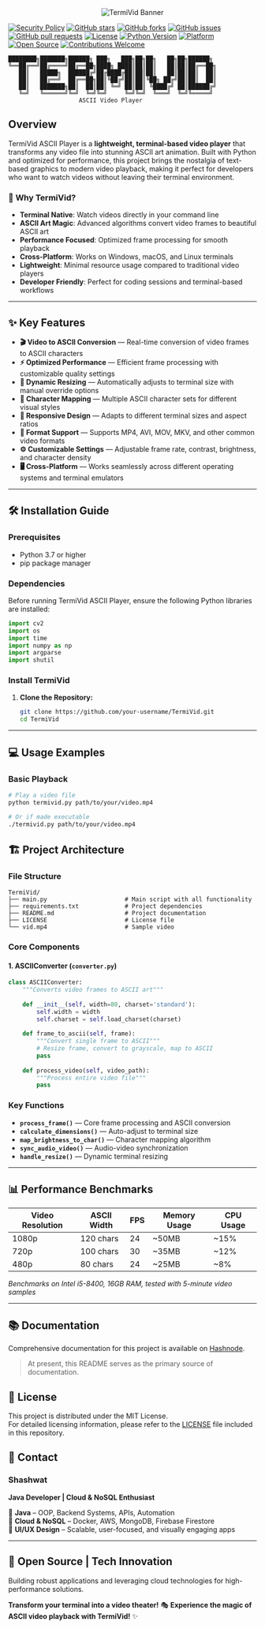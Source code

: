 <div align="center">
  <img src="https://readme-typing-svg.herokuapp.com?font=Fira+Code&size=32&duration=2800&pause=2000&color=00FF41&background=FFFFFF00&center=true&vCenter=true&width=600&lines=TermiVid+ASCII+Player;Watch+%E2%80%A2+Convert+%E2%80%A2+Terminal" alt="TermiVid Banner" />
</div>

[![Security Policy](https://img.shields.io/badge/Security-Policy-blue?logo=github&logoColor=white)](./SECURITY.md)
[![GitHub stars](https://img.shields.io/github/stars/your-username/TermiVid?style=social)](https://github.com/your-username/TermiVid/stargazers)
[![GitHub forks](https://img.shields.io/github/forks/your-username/TermiVid?style=social)](https://github.com/your-username/TermiVid/network)
[![GitHub issues](https://img.shields.io/github/issues/your-username/TermiVid)](https://github.com/your-username/TermiVid/issues)
[![GitHub pull requests](https://img.shields.io/github/issues-pr/your-username/TermiVid)](https://github.com/your-username/TermiVid/pulls)
[![License](https://img.shields.io/github/license/your-username/TermiVid)](./LICENSE)
[![Python Version](https://img.shields.io/badge/python-3.7%2B-blue)](https://www.python.org/downloads/)
[![Platform](https://img.shields.io/badge/platform-Windows%20|%20macOS%20|%20Linux-blue)](#)
[![Open Source](https://img.shields.io/badge/Open%20Source-Yes-green)](#)
[![Contributions Welcome](https://img.shields.io/badge/Contributions-Welcome-brightgreen)](#)

```
████████╗███████╗██████╗ ███╗   ███╗██╗██╗   ██╗██╗██████╗ 
╚══██╔══╝██╔════╝██╔══██╗████╗ ████║██║██║   ██║██║██╔══██╗
   ██║   █████╗  ██████╔╝██╔████╔██║██║██║   ██║██║██║  ██║
   ██║   ██╔══╝  ██╔══██╗██║╚██╔╝██║██║╚██╗ ██╔╝██║██║  ██║
   ██║   ███████╗██║  ██║██║ ╚═╝ ██║██║ ╚████╔╝ ██║██████╔╝
   ╚═╝   ╚══════╝╚═╝  ╚═╝╚═╝     ╚═╝╚═╝  ╚═══╝  ╚═╝╚═════╝ 
                    ASCII Video Player
```

## Overview

TermiVid ASCII Player is a **lightweight, terminal-based video player** that transforms any video file into stunning ASCII art animation. Built with Python and optimized for performance, this project brings the nostalgia of text-based graphics to modern video playback, making it perfect for developers who want to watch videos without leaving their terminal environment.

### 🌟 **Why TermiVid?**
- **Terminal Native**: Watch videos directly in your command line
- **ASCII Art Magic**: Advanced algorithms convert video frames to beautiful ASCII art
- **Performance Focused**: Optimized frame processing for smooth playback
- **Cross-Platform**: Works on Windows, macOS, and Linux terminals
- **Lightweight**: Minimal resource usage compared to traditional video players
- **Developer Friendly**: Perfect for coding sessions and terminal-based workflows

---

## ✨ **Key Features**

- **🎬 Video to ASCII Conversion** — Real-time conversion of video frames to ASCII characters
- **⚡ Optimized Performance** — Efficient frame processing with customizable quality settings
- **📏 Dynamic Resizing** — Automatically adjusts to terminal size with manual override options
- **🎨 Character Mapping** — Multiple ASCII character sets for different visual styles
- **📱 Responsive Design** — Adapts to different terminal sizes and aspect ratios
- **🎯 Format Support** — Supports MP4, AVI, MOV, MKV, and other common video formats
- **⚙️ Customizable Settings** — Adjustable frame rate, contrast, brightness, and character density
- **🖥️ Cross-Platform** — Works seamlessly across different operating systems and terminal emulators

---

## 🛠️ **Installation Guide**

### **Prerequisites**
- Python 3.7 or higher
- pip package manager  

### **Dependencies**
Before running TermiVid ASCII Player, ensure the following Python libraries are installed:  

```python
import cv2
import os
import time
import numpy as np
import argparse
import shutil
```


### **Install TermiVid**

1. **Clone the Repository:**
   ```bash
   git clone https://github.com/your-username/TermiVid.git
   cd TermiVid
   ```

---

## 💻 **Usage Examples**

### **Basic Playback**
```bash
# Play a video file
python termivid.py path/to/your/video.mp4

# Or if made executable
./termivid.py path/to/your/video.mp4
```


## 🏗️ **Project Architecture**

### **File Structure**
```
TermiVid/
├── main.py                      # Main script with all functionality
├── requirements.txt             # Project dependencies
├── README.md                    # Project documentation
├── LICENSE                      # License file
└── vid.mp4                      # Sample video
```
### **Core Components**

#### **1. ASCIIConverter (`converter.py`)**
```python
class ASCIIConverter:
    """Converts video frames to ASCII art"""
    
    def __init__(self, width=80, charset='standard'):
        self.width = width
        self.charset = self.load_charset(charset)
    
    def frame_to_ascii(self, frame):
        """Convert single frame to ASCII"""
        # Resize frame, convert to grayscale, map to ASCII
        pass
    
    def process_video(self, video_path):
        """Process entire video file"""
        pass
```

### **Key Functions**

- **`process_frame()`** — Core frame processing and ASCII conversion
- **`calculate_dimensions()`** — Auto-adjust to terminal size
- **`map_brightness_to_char()`** — Character mapping algorithm
- **`sync_audio_video()`** — Audio-video synchronization
- **`handle_resize()`** — Dynamic terminal resizing

---

## 📊 **Performance Benchmarks**

| Video Resolution | ASCII Width | FPS | Memory Usage | CPU Usage |
|------------------|-------------|-----|--------------|-----------|
| 1080p           | 120 chars  | 24  | ~50MB        | ~15%      |
| 720p            | 100 chars  | 30  | ~35MB        | ~12%      |
| 480p            | 80 chars   | 24  | ~25MB        | ~8%       |

*Benchmarks on Intel i5-8400, 16GB RAM, tested with 5-minute video samples*

---

## 📚 Documentation

Comprehensive documentation for this project is available on [Hashnode](https://hashnode.com/@Shashwat56).

> At present, this README serves as the primary source of documentation.

## 📜 License

This project is distributed under the MIT License.  
For detailed licensing information, please refer to the [LICENSE](./LICENSE) file included in this repository.

## 📩 Contact  
### Shashwat  
**Java Developer | Cloud & NoSQL Enthusiast**  

🔹 **Java** – OOP, Backend Systems, APIs, Automation  
🔹 **Cloud & NoSQL** – Docker, AWS, MongoDB, Firebase Firestore  
🔹 **UI/UX Design** – Scalable, user-focused, and visually engaging apps  

---

## 🚀 Open Source | Tech Innovation  
Building robust applications and leveraging cloud technologies for high-performance solutions.



**Transform your terminal into a video theater!** 🎭
**Experience the magic of ASCII video playback with TermiVid!** ✨